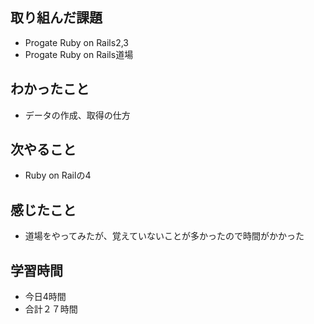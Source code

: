 ## 取り組んだ課題
- Progate Ruby on Rails2,3
- Progate Ruby on Rails道場

## わかったこと
- データの作成、取得の仕方

## 次やること
- Ruby on Railの4

## 感じたこと
- 道場をやってみたが、覚えていないことが多かったので時間がかかった

## 学習時間
- 今日4時間
- 合計２７時間
